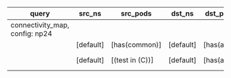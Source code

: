 |query|src_ns|src_pods|dst_ns|dst_pods|connection|
|---|---|---|---|---|---|
|connectivity_map, config: np24||||||
||[default]|[has(common)]|[default]|[has(app)]|UDP 53,|
||[default]|[(test in (C))]|[default]|[has(app)]|All connections|


